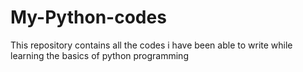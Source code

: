 # My-Python-codes
This repository contains all the codes i have been able to write while learning the basics of python programming
